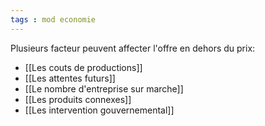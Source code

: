 ```yaml
---
tags : mod economie
---
```



Plusieurs facteur peuvent affecter l'offre en dehors du prix: 
- [[Les couts de productions]]
- [[Les attentes futurs]] 
- [[Le nombre d'entreprise sur marche]] 
- [[Les produits connexes]] 
- [[Les intervention gouvernemental]] 
